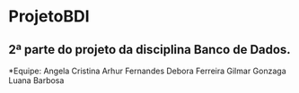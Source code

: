 # ProjetoBDI
## 2ª parte do projeto da disciplina Banco de Dados.
*Equipe: Angela Cristina
        Arhur Fernandes
        Debora Ferreira
        Gilmar Gonzaga
        Luana Barbosa
